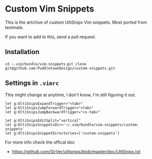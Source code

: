 # Custom Vim Snippets

This is the artchive of custom UltiSnips Vim snippets. Most ported from textmate. 

If you want to add to this, send a pull request.

## Installation

`cd ~.vim/bundle/vim-snippets`
`git clone git@github.com:PuddletownDesign/custom-snippets.git`

## Settings in `.vimrc`

This might change at anytime, I don't know, I'm still figuring it out.

```
let g:UltiSnipsExpandTrigger="<tab>"
let g:UltiSnipsJumpForwardTrigger="<tab>"
let g:UltiSnipsJumpBackwardTrigger="<s-tab>"

let g:UltiSnipsEditSplit="vertical"
let g:UltiSnipsSnippetsDir='~/.vim/bundle/vim-snippets/custom-snippets'
let g:UltiSnipsSnippetDirectories=['custom-snippets']
```

For more info check the offical doc

* https://github.com/SirVer/ultisnips/blob/master/doc/UltiSnips.txt
